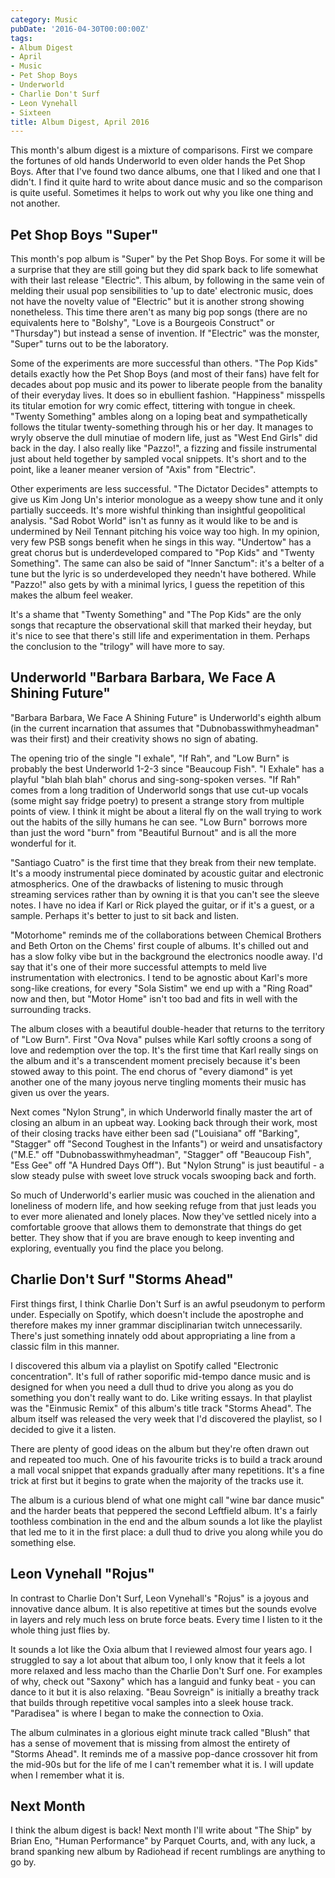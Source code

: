 ```yaml
---
category: Music
pubDate: '2016-04-30T00:00:00Z'
tags:
- Album Digest
- April
- Music
- Pet Shop Boys
- Underworld
- Charlie Don't Surf
- Leon Vynehall
- Sixteen
title: Album Digest, April 2016
---
```

This month's album digest is a mixture of comparisons. First we compare the fortunes of old hands Underworld to even older hands the Pet Shop Boys. After that I've found two dance albums, one that I liked and one that I didn't. I find it quite hard to write about dance music and so the comparison is quite useful. Sometimes it helps to work out why you like one thing and not another.

## Pet Shop Boys "Super"

This month's pop album is "Super" by the Pet Shop Boys. For some it will be a surprise that they are still going but they did spark back to life somewhat with their last release "Electric". This album, by following in the same vein of melding their usual pop sensibilities to 'up to date' electronic music, does not have the novelty value of "Electric" but it is another strong showing nonetheless. This time there aren't as many big pop songs (there are no equivalents here to "Bolshy", "Love is a Bourgeois Construct" or "Thursday") but instead a sense of invention. If "Electric" was the monster, "Super" turns out to be the laboratory.

Some of the experiments are more successful than others. "The Pop Kids" details exactly how the Pet Shop Boys (and most of their fans) have felt for decades about pop music and its power to liberate people from the banality of their everyday lives. It does so in ebullient fashion. "Happiness" misspells its titular emotion for wry comic effect, tittering with tongue in cheek. "Twenty Something" ambles along on a loping beat and sympathetically follows the titular twenty-something through his or her day. It manages to wryly observe the dull minutiae of modern life, just as "West End Girls" did back in the day. I also really like "Pazzo!", a fizzing and fissile instrumental just about held together by sampled vocal snippets. It's short and to the point, like a leaner meaner version of "Axis" from "Electric".

Other experiments are less successful. "The Dictator Decides" attempts to give us Kim Jong Un's interior monologue as a weepy show tune and it only partially succeeds. It's more wishful thinking than insightful geopolitical analysis. "Sad Robot World" isn't as funny as it would like to be and is undermined by Neil Tennant pitching his voice way too high. In my opinion, very few PSB songs benefit when he sings in this way. "Undertow" has a great chorus but is underdeveloped compared to "Pop Kids" and "Twenty Something". The same can also be said of "Inner Sanctum": it's a belter of a tune but the lyric is so underdeveloped they needn't have bothered. While "Pazzo!" also gets by with a minimal lyrics, I guess the repetition of this makes the album feel weaker.

It's a shame that "Twenty Something" and "The Pop Kids" are the only songs that recapture the observational skill that marked their heyday, but it's nice to see that there's still life and experimentation in them. Perhaps the conclusion to the "trilogy" will have more to say.

## Underworld "Barbara Barbara, We Face A Shining Future"

"Barbara Barbara, We Face A Shining Future" is Underworld's eighth album (in the current incarnation that assumes that "Dubnobasswithmyheadman" was their first) and their creativity shows no sign of abating.

The opening trio of the single "I exhale", "If Rah", and "Low Burn" is probably the best Underworld 1-2-3 since "Beaucoup Fish". "I Exhale" has a playful "blah blah blah" chorus and sing-song-spoken verses. "If Rah" comes from a long tradition of Underworld songs that use cut-up vocals (some might say fridge poetry) to present a strange story from multiple points of view. I think it might be about a literal fly on the wall trying to work out the habits of the silly humans he can see. "Low Burn" borrows more than just the word "burn" from "Beautiful Burnout" and is all the more wonderful for it.

"Santiago Cuatro" is the first time that they break from their new template. It's a moody instrumental piece dominated by acoustic guitar and electronic atmospherics. One of the drawbacks of listening to music through streaming services rather than by owning it is that you can't see the sleeve notes. I have no idea if Karl or Rick played the guitar, or if it's a guest, or a sample. Perhaps it's better to just to sit back and listen.

"Motorhome" reminds me of the collaborations between Chemical Brothers and Beth Orton on the Chems' first couple of albums. It's chilled out and has a slow folky vibe but in the background the electronics noodle away. I'd say that it's one of their more successful attempts to meld live instrumentation with electronics. I tend to be agnostic about Karl's more song-like creations, for every "Sola Sistim" we end up with a "Ring Road" now and then, but "Motor Home" isn't too bad and fits in well with the surrounding tracks.

The album closes with a beautiful double-header that returns to the territory of "Low Burn". First "Ova Nova" pulses while Karl softly croons a song of love and redemption over the top. It's the first time that Karl really sings on the album and it's a transcendent moment precisely because it's been stowed away to this point. The end chorus of "every diamond" is yet another one of the many joyous nerve tingling moments their music has given us over the years.

Next comes "Nylon Strung", in which Underworld finally master the art of closing an album in an upbeat way. Looking back through their work, most of their closing tracks have either been sad ("Louisiana" off "Barking", "Stagger" off "Second Toughest in the Infants") or weird and unsatisfactory ("M.E." off "Dubnobasswithmyheadman", "Stagger" off "Beaucoup Fish", "Ess Gee" off "A Hundred Days Off"). But "Nylon Strung" is just beautiful - a slow steady pulse with sweet love struck vocals swooping back and forth.

So much of Underworld's earlier music was couched in the alienation and loneliness of modern life, and how seeking refuge from that just leads you to ever more alienated and lonely places. Now they've settled nicely into a comfortable groove that allows them to demonstrate that things do get better. They show that if you are brave enough to keep inventing and exploring, eventually you find the place you belong.

## Charlie Don't Surf "Storms Ahead"

First things first, I think Charlie Don't Surf is an awful pseudonym to perform under. Especially on Spotify, which doesn't include the apostrophe and therefore makes my inner grammar disciplinarian twitch unnecessarily. There's just something innately odd about appropriating a line from a classic film in this manner.

I discovered this album via a playlist on Spotify called "Electronic concentration". It's full of rather soporific mid-tempo dance music and is designed for when you need a dull thud to drive you along as you do something you don't really want to do. Like writing essays. In that playlist was the "Einmusic Remix" of this album's title track "Storms Ahead". The album itself was released the very week that I'd discovered the playlist, so I decided to give it a listen.

There are plenty of good ideas on the album but they're often drawn out and repeated too much. One of his favourite tricks is to build a track around a mall vocal snippet that expands gradually after many repetitions. It's a fine trick at first but it begins to grate when the majority of the tracks use it.

The album is a curious blend of what one might call "wine bar dance music" and the harder beats that peppered the second Leftfield album. It's a fairly toothless combination in the end and the album sounds a lot like the playlist that led me to it in the first place: a dull thud to drive you along while you do something else.

## Leon Vynehall "Rojus"

In contrast to Charlie Don't Surf, Leon Vynehall's "Rojus" is a joyous and innovative dance album. It is also repetitive at times but the sounds evolve in layers and rely much less on brute force beats. Every time I listen to it the whole thing just flies by.

It sounds a lot like the Oxia album that I reviewed almost four years ago. I struggled to say a lot about that album too, I only know that it feels a lot more relaxed and less macho than the Charlie Don't Surf one. For examples of why, check out "Saxony" which has a languid and funky beat - you can dance to it but it is also relaxing. "Beau Sovreign" is initially a breathy track that builds through repetitive vocal samples into a sleek house track. "Paradisea" is where I began to make the connection to Oxia.

The album culminates in a glorious eight minute track called "Blush" that has a sense of movement that is missing from almost the entirety of "Storms Ahead". It reminds me of a massive pop-dance crossover hit from the mid-90s but for the life of me I can't remember what it is. I will update when I remember what it is.

## Next Month

I think the album digest is back! Next month I'll write about "The Ship" by Brian Eno, "Human Performance" by Parquet Courts, and, with any luck, a brand spanking new album by Radiohead if recent rumblings are anything to go by.